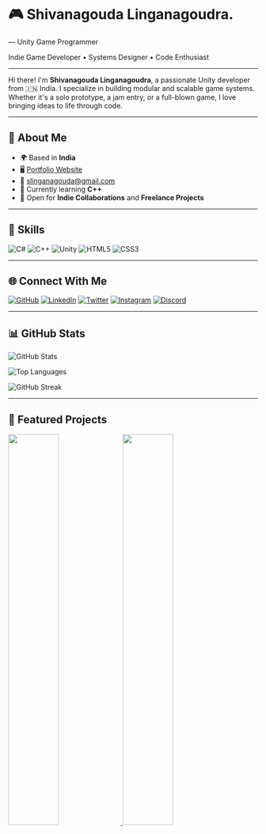 # 🎮 Shivanagouda Linganagoudra.
   — Unity Game Programmer

Indie Game Developer • Systems Designer • Code Enthusiast

---

Hi there! I'm **Shivanagouda Linganagoudra**, a passionate Unity developer from 🇮🇳 India. I specialize in building modular and scalable game systems. Whether it's a solo prototype, a jam entry, or a full-blown game, I love bringing ideas to life through code.

---

## 💼 About Me

- 🌍 Based in **India**
- 🖥️ [Portfolio Website](https://slinganagoudra.wixsite.com/portfolio)
- 📧 [slinganagouda@gmail.com](mailto:slinganagouda@gmail.com)
- 🔭 Currently learning **C++**
- 🤝 Open for **Indie Collaborations** and **Freelance Projects**

---

## 🧠 Skills

![C#](https://img.shields.io/badge/C%23-f43f5e?style=flat&logo=csharp&logoColor=white)
![C++](https://img.shields.io/badge/C++-7c3aed?style=flat&logo=cpp&logoColor=white)
![Unity](https://img.shields.io/badge/Unity-f43f5e?style=flat&logo=unity&logoColor=white)
![HTML5](https://img.shields.io/badge/HTML5-7c3aed?style=flat&logo=html5&logoColor=white)
![CSS3](https://img.shields.io/badge/CSS3-f43f5e?style=flat&logo=css3&logoColor=white)

---

## 🌐 Connect With Me

[![GitHub](https://img.shields.io/badge/GitHub-7c3aed?style=for-the-badge&logo=github&logoColor=white)](https://github.com/RahulLinganagoudra)
[![LinkedIn](https://img.shields.io/badge/LinkedIn-f43f5e?style=for-the-badge&logo=linkedin&logoColor=white)](https://www.linkedin.com/in/shivanagouda-linganagoudra-45aa44203)
[![Twitter](https://img.shields.io/badge/Twitter-7c3aed?style=for-the-badge&logo=twitter&logoColor=white)](https://twitter.com/Linganagou6097)
[![Instagram](https://img.shields.io/badge/Instagram-f43f5e?style=for-the-badge&logo=instagram&logoColor=white)](https://instagram.com/mein_hindustani)
[![Discord](https://img.shields.io/badge/Discord-7c3aed?style=for-the-badge&logo=discord&logoColor=white)](https://discord.com/users/rahul7624)

---

## 📊 GitHub Stats

![GitHub Stats](https://github-readme-stats.vercel.app/api?username=RahulLinganagoudra&show_icons=true&count_private=true&title_color=f43f5e&text_color=ffffff&icon_color=7c3aed&bg_color=1c1917&hide_border=true)

![Top Languages](https://github-readme-stats.vercel.app/api/top-langs/?username=RahulLinganagoudra&layout=compact&title_color=f43f5e&text_color=ffffff&bg_color=1c1917&hide_border=true)

![GitHub Streak](https://streak-stats.demolab.com?user=RahulLinganagoudra&theme=dark&background=1c1917&ring=f43f5e&fire=f43f5e&currStreakLabel=7c3aed&dates=ffffff&stroke=ffffff&hide_border=true)

---

## 🚀 Featured Projects

<a href="https://github.com/RahulLinganagoudra/com.dreamertheory.gridsystem">
  <img width="45%" src="https://github-readme-stats.vercel.app/api/pin/?username=RahulLinganagoudra&repo=com.dreamertheory.gridsystem&title_color=f43f5e&text_color=ffffff&icon_color=7c3aed&bg_color=1c1917&hide_border=true" />
</a>
<a href="https://github.com/RahulLinganagoudra/com.dreamertheory.savingsystem">
  <img width="45%" src="https://github-readme-stats.vercel.app/api/pin/?username=RahulLinganagoudra&repo=com.dreamertheory.savingsystem&title_color=f43f5e&text_color=ffffff&icon_color=7c3aed&bg_color=1c1917&hide_border=true" />
</a>
